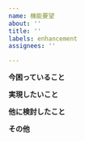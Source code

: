 ```yaml
---
name: 機能要望
about: ''
title: ''
labels: enhancement
assignees: ''

---
```


**今困っていること**

**実現したいこと**

**他に検討したこと**

**その他**
